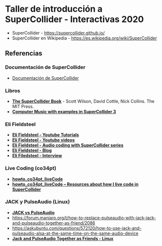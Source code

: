 # Taller de introducción a SuperCollider - Interactivas 2020

* SuperCollider -  https://supercollider.github.io/
* SuperCollider en Wikipedia - https://es.wikipedia.org/wiki/SuperCollider


## Referencias

### Documentación de SuperCollider

* [Documentación de SuperCollider](https://doc.sccode.org/)

### Libros

* [__The SuperCollider Book__](https://mitpress.mit.edu/books/supercollider-book) - Scott Wilson, David Cottle, Nick Collins. The MIT Press. 
* [__Computer Music with examples in SuperCollider 3__](http://rhoadley.net/courses/tech_resources/supercollider/tutorials/cottle/CMSC7105.pdf)

### Eli Fieldsteel

* [__Eli Fieldsteel - Youtube Tutorials__](https://www.youtube.com/playlist?list=PLPYzvS8A_rTaNDweXe6PX4CXSGq4iEWYC)
* [__Eli Fieldsteel - Youtube videos__](https://www.youtube.com/user/elifieldsteel/videos)
* [__Eli Fieldsteel - Audio coding with SuperCollider series__](https://www.youtube.com/watch?v=u4ffYRbfEoY)
* [__Eli Fieldsteel - Blog__](http://www.elifieldsteel.com/supercollider)
* [__Eli Filedsteel - Interview__](http://scinterviews.com/eli-fieldsteel-interview/)

### Live Coding (co34pt)

* [__howto_co34pt_liveCode__](https://theseanco.github.io/howto_co34pt_liveCode/)
* [__howto_co34pt_liveCode – Resources about how I live code in SuperCollider__](https://toplap.org/howto_co34pt_livecode-resources-about-how-i-live-code-in-supercollider/)

### JACK y PulseAudio (Linux)

 * [__JACK vs PulseAudio__](https://jackaudio.org/faq/pulseaudio_and_jack.html)
 * https://forum.manjaro.org/t/how-to-replace-pulseaudio-with-jack-jack-and-pulseaudio-together-as-friend/2086
 * https://askubuntu.com/questions/572120/how-to-use-jack-and-pulseaudio-alsa-at-the-same-time-on-the-same-audio-device
 * [__Jack and PulseAudio Together as Friends - Linux__](https://www.youtube.com/watch?v=6J-RQudJx30)
